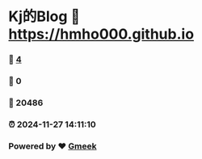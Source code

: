 # Kj的Blog :link: https://hmho000.github.io 
### :page_facing_up: [4](https://hmho000.github.io/tag.html) 
### :speech_balloon: 0 
### :hibiscus: 20486 
### :alarm_clock: 2024-11-27 14:11:10 
### Powered by :heart: [Gmeek](https://github.com/Meekdai/Gmeek)
